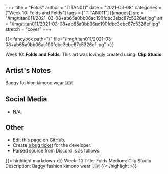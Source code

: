+++
title =       "Folds"
author =      "TITAN011"
date =        "2021-03-08"
categories =  ["Week 10: Folds and Folds"]
tags =        ["TITAN011"]
[[images]]
                      src = "/img/titan011/2021-03-08+ab65a0bb06ac190fdbc3ebc87c5326ef.jpg"
                      alt = "/img/titan011/2021-03-08+ab65a0bb06ac190fdbc3ebc87c5326ef.jpg"
                      stretch = "cover"
+++


{{< fancybox path="/" file="/img/titan011/2021-03-08+ab65a0bb06ac190fdbc3ebc87c5326ef.jpg" >}}


Week 10: **Folds and Folds**. This art was lovingly created using: **Clip Studio**.

## Artist's Notes

Baggy fashion kimono wear 🇯🇵

## Social Media

- N/A.

## Other

- Edit this page on [GitHub](https://github.com/teaminkling/web-refresh/edit/main/blog/content/blog/titan011-week-10-66bc.md).
- Create [a bug ticket](https://github.com/teaminkling/web-refresh/issues/new?assignees=&labels=bug&template=problem-report.md&title=) for the developer.
- Parsed source from Discord is as follows:

{{< highlight markdown >}}
Week: 10 
Title: Folds
Medium: Clip Studio
Description: Baggy fashion kimono wear 🇯🇵
{{< /highlight >}}